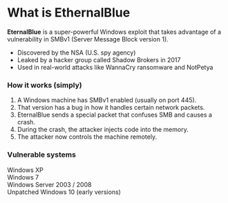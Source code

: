 # What is EthernalBlue

**EternalBlue** is a super-powerful Windows exploit that takes advantage of a vulnerability in SMBv1 (Server Message Block version 1).

- Discovered by the NSA (U.S. spy agency)
- Leaked by a hacker group called Shadow Brokers in 2017
- Used in real-world attacks like WannaCry ransomware and NotPetya

### How it works (simply)
1. A Windows machine has SMBv1 enabled (usually on port 445).
2. That version has a bug in how it handles certain network packets.
3. EternalBlue sends a special packet that confuses SMB and causes a crash.
4. During the crash, the attacker injects code into the memory.
5. The attacker now controls the machine remotely.

### Vulnerable systems
Windows XP\
Windows 7\
Windows Server 2003 / 2008\
Unpatched Windows 10 (early versions)